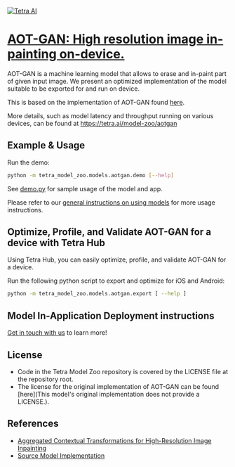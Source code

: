 [![Tetra AI](https://tetra-public-assets.s3.us-west-2.amazonaws.com/model-zoo/logo.svg)](https://tetra.ai/)


# [AOT-GAN: High resolution image in-painting on-device.](https://tetra.ai/model-zoo/aotgan)

AOT-GAN is a machine learning model that allows to erase and in-paint part of given input image. We present an optimized implementation of the model suitable to be exported for and run on device.

This is based on the implementation of AOT-GAN found [here](https://github.com/researchmm/AOT-GAN-for-Inpainting).

More details, such as model latency and throughput running on various devices, can be found at https://tetra.ai/model-zoo/aotgan


## Example & Usage

Run the demo:
```bash
python -m tetra_model_zoo.models.aotgan.demo [--help]
```

See [demo.py](demo.py) for sample usage of the model and app.

Please refer to our [general instructions on using models](../../#tetra-model-zoo) for more usage instructions.


## Optimize, Profile, and Validate AOT-GAN for a device with Tetra Hub
Using Tetra Hub, you can easily optimize, profile, and validate AOT-GAN for a device.

Run the following python script to export and optimize for iOS and Android:
```bash
python -m tetra_model_zoo.models.aotgan.export [ --help ]
```

## Model In-Application Deployment instructions
<a href="mailto:support@tetra.ai?subject=Request Access for Tetra Hub&body=Interest in using AOT-GAN in model zoo for deploying on-device.">Get in touch with us</a> to learn more!


## License
- Code in the Tetra Model Zoo repository is covered by the LICENSE file at the repository root.
- The license for the original implementation of AOT-GAN can be found [here](This model's original implementation does not provide a LICENSE.).


## References
* [Aggregated Contextual Transformations for High-Resolution Image Inpainting](https://arxiv.org/abs/2104.01431)
* [Source Model Implementation](https://github.com/researchmm/AOT-GAN-for-Inpainting)
